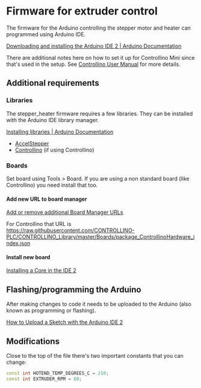# Firmware for extruder control

The firmware for the Arduino controlling the stepper motor and heater can
programmed using Arduino IDE.

[Downloading and installing the Arduino IDE 2 | Arduino Documentation](https://docs.arduino.cc/software/ide-v2/tutorials/getting-started/ide-v2-downloading-and-installing)

There are additional notes here on how to set it up for Controllino Mini since
that's used in the setup. See [Controllino User Manual](https://www.controllino.com/wp-content/uploads/2023/07/CONTROLLINO-Instruction-Manual-V1.3-2023-05-15.pdf) for more details.

## Additional requirements

### Libraries

The stepper_heater firmware requires a few libraries. They can be
installed with the Arduino IDE library manager.

[Installing libraries | Arduino Documentation](https://docs.arduino.cc/software/ide-v2/tutorials/ide-v2-installing-a-library/)

- [AccelStepper](https://www.arduino.cc/reference/en/libraries/accelstepper/)
- [Controllino](https://www.arduino.cc/reference/en/libraries/controllino/) (if using Controllino)

### Boards

Set board using Tools > Board. If you are using a non standard board (like
Controllino) you need install that too.

#### Add new URL to board manager

[Add or remove additional Board Manager URLs](https://support.arduino.cc/hc/en-us/articles/360016466340-Add-or-remove-third-party-boards-in-Boards-Manager?queryID=95df4328c1ab5b8d023c6897b359ab4d#add-or-remove)

For Controllino that URL is <https://raw.githubusercontent.com/CONTROLLINO-PLC/CONTROLLINO_Library/master/Boards/package_ControllinoHardware_index.json>

#### Install new board

[Installing a Core in the IDE 2](https://docs.arduino.cc/software/ide-v2/tutorials/ide-v2-board-manager)

## Flashing/programming the Arduino

After making changes to code it needs to be uploaded to the Arduino (also known
as programming or flashing).

[How to Upload a Sketch with the Arduino IDE 2](https://docs.arduino.cc/software/ide-v2/tutorials/getting-started/ide-v2-uploading-a-sketch)

## Modifications

Close to the top of the file there's two important constants that you can
change:

```c++
const int HOTEND_TEMP_DEGREES_C = 210;
const int EXTRUDER_RPM = 60;
```
